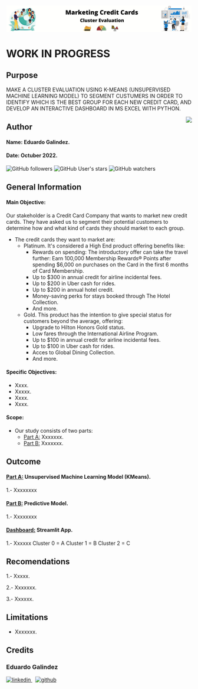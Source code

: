 ![Banner](https://github.com/edleafvirtual/Project-4-How_to_Market_New_Cards/blob/main/Images/CreditCardBanner.png)

# WORK IN PROGRESS

## Purpose
MAKE A CLUSTER EVALUATION USING K-MEANS (UNSUPERVISED MACHINE LEARNING MODEL) TO SEGMENT CUSTUMERS IN ORDER TO IDENTIFY WHICH IS THE BEST GROUP FOR EACH NEW CREDIT CARD, AND DEVELOP AN INTERACTIVE DASHBOARD IN MS EXCEL WITH PYTHON.


<img src="https://raw.githubusercontent.com/matiassingers/awesome-readme/master/icon.png" align="right" />

## Author
#### Name: Eduardo Galindez.
#### Date: Octuber 2022.

<img alt="GitHub followers" src="https://img.shields.io/github/followers/edleafvirtual?style=social"> <img alt="GitHub User's stars" src="https://img.shields.io/github/stars/edleafvirtual?style=social"> <img alt="GitHub watchers" src="https://img.shields.io/github/watchers/edleafvirtual/sales_predictions2023?style=social">

## General Information

#### Main Objective:
 Our stakeholder is a Credit Card Company that wants to market new credit cards.  They have asked us to segment their potential customers to determine how and what kind of cards they should market to each group.
- The credit cards they want to market are:
  - Platinum. It's considered a High End product offering benefits like:
    - Rewards on spending: The introductory offer can take the travel further: Earn 100,000 Membership Rewards® Points after spending $6,000 on purchases on the Card in the first 6 months of Card Membership.
    - Up to $300 in annual credit for airline incidental fees.
    - Up to $200 in Uber cash for rides.
    - Up to $200 in annual hotel credit.
    - Money-saving perks for stays booked through The Hotel Collection.
    - And more.
  - Gold. This product has the intention to give special status for customers beyond the average, offering:
    - Upgrade to Hilton Honors Gold status.
    - Low fares through the International Airline Program.
    - Up to $100 in annual credit for airline incidental fees.
    - Up to $100 in Uber cash for rides.
    - Acces to Global Dining Collection.
    - And more.
#### Specific Objectives:
- Xxxx.
- Xxxxx.
- Xxxx.
- Xxxx.

#### Scope:
- Our study consists of two parts:
   - [Part A:](https://github.com/edleafvirtual/Iowa_Liquor_Sales/blob/main/Part_A--Exploratory_Analysis.ipynb "Part A:") Xxxxxxx.
   - [Part B:](https://github.com/edleafvirtual/Iowa_Liquor_Sales/blob/main/Part_B--ML_Modeling.ipynb "Part B:") Xxxxxxx.


## Outcome
#### [Part A:](https://github.com/edleafvirtual/Project-4-How_to_Market_New_Cards/blob/main/Part_A_KMeans.ipynb) Unsupervised Machine Learning Model (KMeans).
1.- Xxxxxxxx

#### [Part B:](https://github.com/edleafvirtual/Project-4-How_to_Market_New_Cards/blob/main/Part_B_AB_Testing.ipynb) Predictive Model.
1.- Xxxxxxxx

#### [Dashboard:](https://edleafvirtualproject4.streamlitapp.com/) Streamlit App.
1.- Xxxxxx
Cluster 0 = A
Cluster 1 = B
Cluster 2 = C

## Recomendations
1.- Xxxxx.

2.- Xxxxxxx. 

3.- Xxxxxx.

## Limitations
- Xxxxxxx.


## Credits
### Eduardo Galindez
<p>
  <a href="https://www.linkedin.com/in/eduardogalindez/" rel="nofollow noreferrer">
    <img src="https://img.shields.io/badge/LinkedIn-0077B5?style=for-the-badge&logo=linkedin&logoColor=white" alt="linkedin">
  </a> &nbsp; 
  <a href="https://github.com/edleafvirtual" rel="nofollow noreferrer">
    <img src="https://img.shields.io/badge/GitHub-100000?style=for-the-badge&logo=github&logoColor=white" alt="github">
  </a>
</p>
